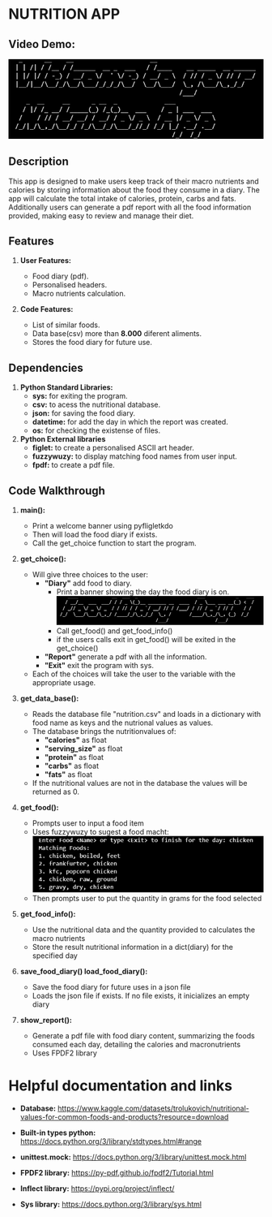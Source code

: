 # NUTRITION APP
## Video Demo:  <URL HERE>
![alt text](images/image.png)
## Description
This app is designed to make users keep track of their macro nutrients and calories by storing information about the food they consume in a diary. The app will calculate the total intake of calories, protein, carbs and fats. Additionally users can generate a pdf report with all the food information provided, making easy to review and manage their diet.

## Features
1. **User Features:**
    - Food diary (pdf).
    - Personalised headers.
    - Macro nutrients calculation.

2. **Code Features:**
    - List of similar foods.
    - Data base(csv) more than **8.000** diferent aliments.
    - Stores the food diary for future use.

## Dependencies
1. **Python Standard Libraries:**
    - **sys:** for exiting the program.
    - **csv:** to acess the nutritional database.
    - **json:** for saving the food diary.
    - **datetime:** for add the day in which the report was created.
    - **os:** for checking the existense of files.
2. **Python External libraries**
    - **figlet:** to create a personalised ASCII art header.
    - **fuzzywuzy:** to display matching food names from user input.
    - **fpdf:** to create a pdf file.

## Code Walkthrough
1. **main():**
    - Print a welcome banner using pyfligletkdo
    - Then will load the food diary if exists.
    - Call the get_choice function to start the program.

2. **get_choice():**
    - Will give three choices to the user:
        - **"Diary"** add food to diary.
            - Print a banner showing the day the food diary is on.
            ![alt text](images/image-1.png)
            - Call get_food() and get_food_info()
            - if the users calls exit in get_food() will be exited in the get_choice()
        - **"Report"** generate a pdf with all the information.
        - **"Exit"** exit the program with sys.
    - Each of the choices will take the user to the variable with the appropriate usage.

3. **get_data_base():**
    - Reads the database file "nutrition.csv" and loads in a dictionary with food name as keys and the nutrional values as values.
    - The database brings the nutritionvalues ​​of:
        - **"calories"** as float
        - **"serving_size"** as float
        - **"protein"** as float
        - **"carbs"** as float
        - **"fats"** as float
    - If the nutritional values ​​are not in the database the values ​​will be returned as 0.
4. **get_food():**
    - Prompts user to input a food item
    - Uses fuzzywuzy to sugest a food macht:
     ![alt text](images/image-2.png)
     - Then prompts user to put the quantity in grams for the food selected


5. **get_food_info():**
    - Use the nutritional data and the quantity provided to calculates the macro nutrients
    - Store the result nutritional information in a dict(diary) for the specified day

6. **save_food_diary() load_food_diary():**
    - Save the food diary for future uses in a json file
    - Loads the json file if exists. If no file exists, it inicializes an empty diary

7. **show_report():**
    - Generate a pdf file with food diary content, summarizing the foods consumed each day, detailing the calories and macronutrients
    - Uses FPDF2 library

# Helpful documentation and links
- **Database:** https://www.kaggle.com/datasets/trolukovich/nutritional-values-for-common-foods-and-products?resource=download

- **Built-in types python:** https://docs.python.org/3/library/stdtypes.html#range

- **unittest.mock:** https://docs.python.org/3/library/unittest.mock.html

- **FPDF2 library:** https://py-pdf.github.io/fpdf2/Tutorial.html

- **Inflect library:** https://pypi.org/project/inflect/

- **Sys library:** https://docs.python.org/3/library/sys.html
